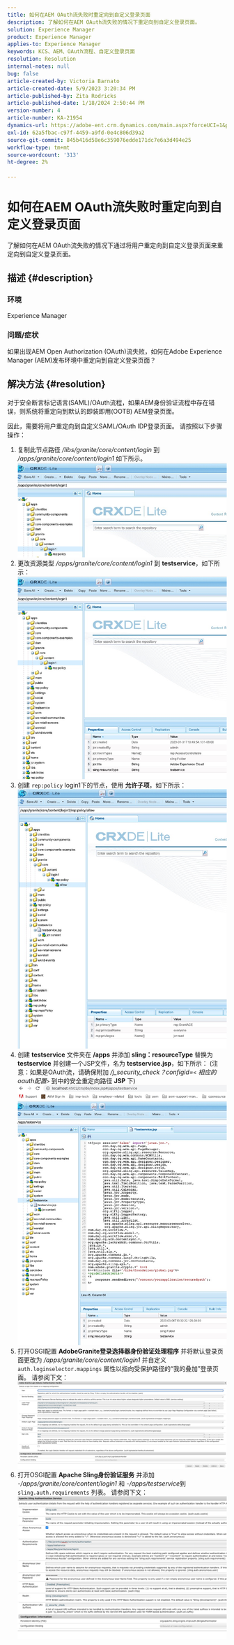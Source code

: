 ```yaml
---
title: 如何在AEM OAuth流失败时重定向到自定义登录页面
description: 了解如何在AEM OAuth流失败的情况下重定向到自定义登录页面。
solution: Experience Manager
product: Experience Manager
applies-to: Experience Manager
keywords: KCS、AEM、OAuth流程、自定义登录页面
resolution: Resolution
internal-notes: null
bug: false
article-created-by: Victoria Barnato
article-created-date: 5/9/2023 3:20:34 PM
article-published-by: Zita Rodricks
article-published-date: 1/18/2024 2:50:44 PM
version-number: 4
article-number: KA-21954
dynamics-url: https://adobe-ent.crm.dynamics.com/main.aspx?forceUCI=1&pagetype=entityrecord&etn=knowledgearticle&id=08a22b08-7dee-ed11-8849-6045bd0065b6
exl-id: 62a5fbac-c97f-4459-a9fd-0e4c806d39a2
source-git-commit: 845b416d58e6c359076edde171dc7e6a3d494e25
workflow-type: tm+mt
source-wordcount: '313'
ht-degree: 2%

---
```


# 如何在AEM OAuth流失败时重定向到自定义登录页面


了解如何在AEM OAuth流失败的情况下通过将用户重定向到自定义登录页面来重定向到自定义登录页面。

## 描述 {#description}


### <b>环境</b>

Experience Manager



### <b>问题/症状</b>

如果出现AEM Open Authorization (OAuth)流失败，如何在Adobe Experience Manager (AEM)发布环境中重定向到自定义登录页面？


## 解决方法 {#resolution}


对于安全断言标记语言(SAML)/OAuth流程，如果AEM身份验证流程中存在错误，则系统将重定向到默认的即装即用(OOTB) AEM登录页面。

因此，需要将用户重定向到自定义SAML/OAuth IDP登录页面。 请按照以下步骤操作：

1. 复制此节点路径 */libs/granite/core/content/login* 到 */apps/granite/core/content/login1* 如下所示。![](assets/704db5a9-53eb-ed11-a7c6-6045bd006e5a.png)
2. 更改资源类型 */apps/granite/core/content/login1* 到 <b>testservice</b>，如下所示：![](assets/25e0ebb5-ede4-ed11-a7c7-6045bd006a22.png)
3. 创建 `rep:policy` login1下的节点，使用 <b>允许子项</b>，如下所示：![](assets/cc0347ce-ede4-ed11-a7c7-6045bd006a22.png)
4. 创建 <b>testservice</b> 文件夹在 <b>/apps</b> 并添加 <b>sling：resourceType</b> 替换为 <b>testservice</b> 并创建一个JSP文件，名为 <b>testservice.jsp</b>，如下所示： (注意：如果是OAuth流，请确保附加 */j_security_check？configid=`<` 相应的oauth配置`>`* 到中的安全重定向路径 <b>JSP</b> 下)![](assets/aec657e1-ede4-ed11-a7c7-6045bd006a22.png)
5. 打开OSGI配置 <b>AdobeGranite登录选择器身份验证处理程序</b> 并将默认登录页面更改为 */apps/granite/core/content/login1* 并自定义 `auth.loginselector.mappings` 属性以指向受保护路径的“我的叠加”登录页面。 请参阅下文：![](assets/b45869f6-ede4-ed11-a7c7-6045bd006a22.png)
6. 打开OSGI配置 <b>Apache Sling身份验证服务</b> 并添加 *-/apps/granite/core/content/login1* 和 *-/apps/testservice*&#x200B;到 `sling.auth.requirements` 列表。 请参阅下文：![](assets/494fad08-eee4-ed11-a7c7-6045bd006a22.png)
